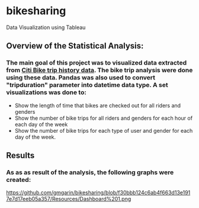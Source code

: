 # bikesharing
Data Visualization using Tableau

## Overview of the Statistical Analysis:
### The main goal of this project was to visualized data extracted from [Citi Bike trip history data](https://s3.amazonaws.com/tripdata/index.html). The bike trip analysis were done using these data. Pandas was also used to convert "tripduration" parameter into datetime data type. A set visualizations was done to:
- Show the length of time that bikes are checked out for all riders and genders
- Show the number of bike trips for all riders and genders for each hour of each day of the week
- Show the number of bike trips for each type of user and gender for each day of the week.

## Results
### As as as result of the analysis, the following graphs were created:
https://github.com/gmgarin/bikesharing/blob/f30bbb124c6ab4f663d13e1917e7d17eeb05a357/Resources/Dashboard%201.png

### 